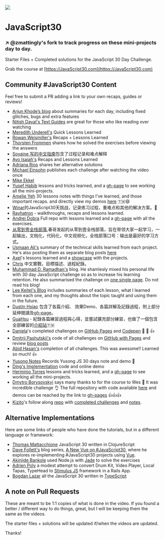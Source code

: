 ![](https://javascript30.com/images/JS3-social-share.png)

# JavaScript30
### :arrow_upper_right: @zmattingly's fork to track progress on these mini-projects day to day.

Starter Files + Completed solutions for the JavaScript 30 Day Challenge.

Grab the course at [https://JavaScript30.com](https://JavaScript30.com)

## Community #JavaScript30 Content

Feel free to submit a PR adding a link to your own recaps, guides or reviews!

* [Arjun Khode’s blog](http://thesagittariusme.blogspot.com/search/label/JS30) about summaries for each day, including fixed glitches, bugs and extra features
* [Nitish Dayal's Text Guides](https://github.com/nitishdayal/JavaScript30) are great for those who like reading over watching
* [Meredith Underell's](http://meredithunderell.com/tag/javascript30/) Quick Lessons Learned
* [Rowan Weismiller's](http://rowanweismiller.com/blog/javascript-30/) Recaps + Lessons Learned
* [Thorsten Frommen](https://tfrommen.de/tag/javascript-30/) shares how he solved the exercises before viewing the answers
* [Soyaine 写的中文指南](https://github.com/soyaine/JavaScript30)包含了过程记录和难点解释
* [Ayo Isaiah's](https://freshman.tech/archive/#javascript30) Recaps and Lessons Learned
* [Adriana Rios](https://stpcollabr8nlstn.github.io/JavaScript30/) shares her alternative solutions
* [Michael Einsohn](http://30daysofjs.michaeleinsohn.com) publishes each challenge after watching the video once
* [Mike Ekkel](https://medium.com/@mike_ekkel/javascript-30-a-30-day-vanilla-js-challenge-6a733fc9f62c#.9frjtaje9)
* [Yusef Habib](https://github.com/yhabib/JavaScript30) lessons and tricks learned, and a [gh-page](https://yhabib.github.io/JavaScript30/) to see working all the mini-projects.
* [Amelie Yeh](https://github.com/amelieyeh/JS30) 30 lessons notes with things I've learned, and those important recaps. and directly view my demos [here](https://amelieyeh.github.io/JS30/) 🇹🇼😄
* [Winar](https://github.com/winar-jin/JavaScript30-Challenge)的JavaScript30天挑战，记录练习过程，重难点和其他的解决方案。🎨
* [Rayhatron](https://rayhatron.github.io/blog/) - walkthroughs, recaps and lessons learned.
* [Andrei Dobra](https://github.com/andreidbr/JS30) Full repo with lessons learned and a [gh-page](https://andreidbr.github.io/JS30/) with all the exercises.
* [从零到壹全栈部落](https://github.com/liyuechun/JavaScript30-liyuechun),春哥发起的从零到壹全栈部落，旨在带领大家一起学习，一起输出，文档化，代码化，中文视频化，全栈部落口号：输出是最好的学习方式。
* [Usmaan Ali's](https://github.com/usyyy/javascript/blob/master/JavaScript30/analysis.md) summary of the technical skills learned from each project. He's also posting them as separate blog posts [here](https://medium.com/@usyyy)
* [Axel](https://github.com/afuh/js30)'s lessons learned and a [showcase](https://afuh.github.io/js30/) with the projects.
* [Chris](https://github.com/dwatow/JavaScript30) 中文實戰，目標描述、過程紀錄。
* [Muhammad D. Ramadhan's](https://miayam.github.io) blog. He shamlesly mixed his personal life with 30 day JavaScript challenge so as to increase his learning retention. He also summarised the challenge on [one single page](https://miayam.github.io/js30). Do not read his blog!
* [Lee Keitel's Blog](https://blog.keitel.xyz/categories/javascript30/) includes summaries of each lesson, what I learned from each one, and my thoughts about the topic taught and using them in the future.
* [Dustin Hsiao](https://github.com/dustinhsiao21/Javascript30-dustin) 包含了各篇介紹、 效果Demo、各篇詳解及記錄過程，附上部分延伸閱讀及[gh-page](https://dustinhsiao21.github.io/Javascript30-dustin/)。
* [GuaHsu](https://github.com/guahsu/JavaScript30) - 紀錄各篇練習過程與心得，並嘗試擴充部分練習，也做了一個包含全部練習的[介紹站](http://guahsu.io/JavaScript30/)🇹🇼
* [Daniela](https://github.com/misslild)'s completed challenges on [GitHub Pages](https://misslild.github.io/WesBos-30day-Coding-challenge/) and [Codepen](https://codepen.io/collection/DapZeP/) :raised_hands: :muscle: :+1:
* [Dmitrii Pashutskii's](https://github.com/guar47) code of all challenges on [GitHub with Pages](https://github.com/guar47/javascript30Summary) and review [blog posts](https://blog.dpashutskii.com/tag/javascript30/)
* [Abid Hasan's](https://github.com/sabidhasan/javascript-30) completion of all challenges. This was awesome!! Learned so much! :+1:
* [Yusong Notes](https://sky172839465.github.io/course/js30) Records Yusong JS 30 days note and demo :star2:
* [Ding's Implementation](https://github.com/Ding-Fan/javascript30) code and online demo
* [Herminio Torres](https://github.com/herminiotorres/JavaScript30) lessons and tricks learned, and a [gh-page](https://herminiotorres.github.io/JavaScript30/) to see working all the mini-projects.
* [Dmytro Borysovskyi](https://github.com/dimabory) says many thanks to for the course to Wes 🤝 It was incredible challenge 👌 The full repository with code available [here](https://github.com/dimabory/dimabory.github.io/tree/gh-pages/src/components/JavaScript30Days) and demos can be reached by the link to [gh-pages](https://dimabory.github.io/#/js30days) 👍👍👍 
* [Kizito](https://github.com/akhilome/)'s follow along [repo](https://github.com/akhilome/js30) with [completed challenges](https://akhilome.github.io/js30) and [notes](https://akhilome.github.io/js30/notes).


## Alternative Implementations
Here are some links of people who have done the tutorials, but in a different language or framework:

* [Thomas Mattacchione](https://github.com/tkjone/clojurescript-30) JavaScript 30 written in ClojureScript
* [Dave Follett's](https://github.com/davefollett) blog series, [A New Vue on #JavaScript30](https://davefollett.io/categories/a-new-vue-on-javascript30/), where he explores re-implementing #JavaScript30 projects using [Vue](https://vuejs.org).
* [Akinjide Bankole](https://github.com/akinjide/JS30days) used Node.js with [Jade](http://jadelang.net) to solve the exercises
* [Adrien Poly](https://github.com/adrienpoly/javascript30-stimulus) a modest attempt to convert Drum Kit, Video Player, Local Tapas, TypeHead to [Stimulus JS](https://stimulusjs.org/) framework in a Rails App.
* [Bogdan Lazar](https://github.com/tricinel/TypeScript30) all the JavaScript 30 written in [TypeScript](https://www.typescriptlang.org/)

## A note on Pull Requests

These are meant to be 1:1 copies of what is done in the video. If you found a better / different way to do things, great, but I will be keeping them the same as the videos.

The starter files + solutions will be updated if/when the videos are updated.

Thanks!
